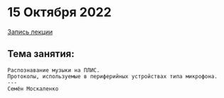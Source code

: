 # 15 Октября 2022
[Запись лекции](https://youtu.be/du-6TUEARRQ)

## Тема занятия: 
```
Распознавание музыки на ПЛИС.
Протоколы, используемые в периферийных устройствах типа микрофона.
---
Семён Москаленко
```